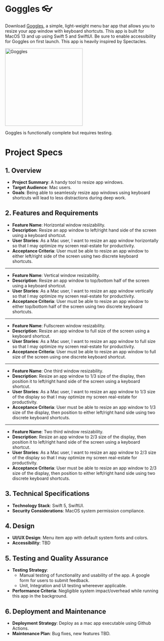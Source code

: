 # Goggles :eyeglasses:

Download [Goggles](https://github.com/cosmicRover/goggles/files/15458166/goggles.app.zip), a simple, light-weight menu bar app that allows you to resize your app window with keyboard shortcuts. This app is built for MacOS 13 and up using Swift 5 and SwiftUI. Be sure to enable accessibility for Goggles on first launch. This app is heavily inspired by Spectacles.

<img width="254" alt="Goggles" src="https://github.com/cosmicRover/goggles/assets/41096232/3893defe-3a34-44f8-9656-00ca9e9916ef">

Goggles is functionally complete but requires testing.

# Project Specs

## 1. Overview
- **Project Summary**: A handy tool to resize app windows.
- **Target Audience**: Mac users.
- **Goals**: Being able to seamlessly resize app windows using keyboard shortcuts will lead to less distractions during deep work.

## 2. Features and Requirements
- **Feature Name**: Horizontal window resizability.
- **Description**: Resize an app window to left/right hand side of the screen using a keyboard shortcut.
- **User Stories**: As a Mac user, I want to resize an app window horizontally so that I may optimize my screen real-estate for productivity.
- **Acceptance Criteria**: User must be able to resize an app window to either left/right side of the screen using two discrete keyboard shortcuts.
---
- **Feature Name**: Vertical window resizability.
- **Description**: Resize an app window to top/bottom half of the screen using a keyboard shortcut.
- **User Stories**: As a Mac user, I want to resize an app window vertically so that I may optimize my screen real-estate for productivity.
- **Acceptance Criteria**: User must be able to resize an app window to either top/bottom half of the screen using two discrete keyboard shortcuts.
---
- **Feature Name**: Fullscreen window resizability.
- **Description**: Resize an app window to full size of the screen using a keyboard shortcut.
- **User Stories**: As a Mac user, I want to resize an app window to full size so that I may optimize my screen real-estate for productivity.
- **Acceptance Criteria**: User must be able to resize an app window to full size of the screen using one discrete keyboard shortcut.
---
- **Feature Name**: One third window resizability.
- **Description**: Resize an app window to 1/3 size of the display, then position it to left/right hand side of the screen using a keyboard shortcut.
- **User Stories**: As a Mac user, I want to resize an app window to 1/3 size of the display so that I may optimize my screen real-estate for productivity.
- **Acceptance Criteria**: User must be able to resize an app window to 1/3 size of the display, then position to either left/right hand side using two discrete keyboard shortcuts.
---
- **Feature Name**: Two third window resizability.
- **Description**: Resize an app window to 2/3 size of the display, then position it to left/right hand side of the screen using a keyboard shortcut.
- **User Stories**: As a Mac user, I want to resize an app window to 2/3 size of the display so that I may optimize my screen real-estate for productivity.
- **Acceptance Criteria**: User must be able to resize an app window to 2/3 size of the display, then position to either left/right hand side using two discrete keyboard shortcuts.

## 3. Technical Specifications
- **Technology Stack**: Swift 5, SwiftUI.
- **Security Considerations**: MacOS system permission compliance.

## 4. Design
- **UI/UX Design**: Menu item app with default system fonts and colors.
- **Accessibility**: TBD

## 5. Testing and Quality Assurance
- **Testing Strategy**:
  - Manual testing of functionality and usability of the app. A google form for users to submit feedback.
  - Unit, Integration and UI testing whereever applicable.
- **Performance Criteria**: Negligible system impact/overhead while running this app in the background.

## 6. Deployment and Maintenance
- **Deployment Strategy**: Deploy as a mac app executable using Github Actions.
- **Maintenance Plan**: Bug fixes, new features TBD.
